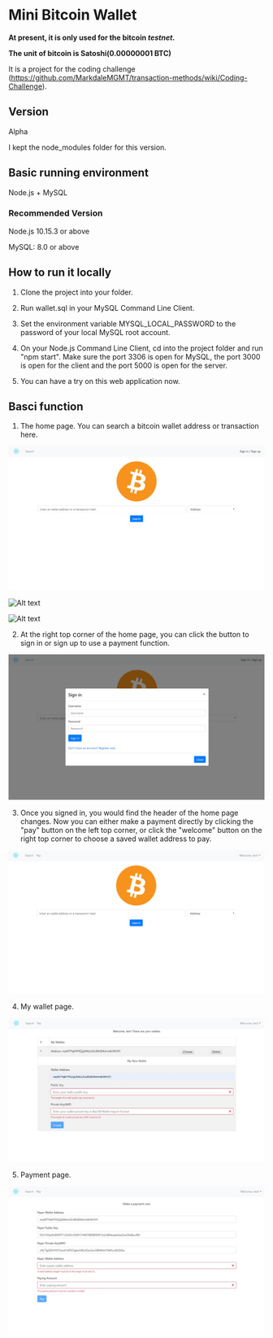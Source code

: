 # Mini Bitcoin Wallet

**At present, it is only used for the bitcoin _testnet_.**

**The unit of bitcoin is Satoshi(0.00000001 BTC)**

It is a project for the coding challenge (https://github.com/MarkdaleMGMT/transaction-methods/wiki/Coding-Challenge).

## Version

Alpha

I kept the node_modules folder for this version.

## Basic running environment

Node.js + MySQL

### Recommended Version

Node.js 10.15.3 or above

MySQL: 8.0 or above

## How to run it locally

1. Clone the project into your folder.

2. Run wallet.sql in your MySQL Command Line Client.

3. Set the environment variable MYSQL_LOCAL_PASSWORD to the password of your local MySQL root account.

4. On your Node.js Command Line Client, cd into the project folder and run "npm start". Make sure the port 3306 is open for MySQL, the port 3000 is open for the client and the port 5000 is open for the server.

5. You can have a try on this web application now.

## Basci function

1. The home page. You can search a bitcoin wallet address or transaction here.

![Alt text](/screenshots/home.jpg?raw=true "Home page")

![Alt text](/screenshots/addressDetail.jpg?raw=true "Wallet Address Detail")

![Alt text](/screenshots/transaction.jpg?raw=true "Transaction Detail")

2. At the right top corner of the home page, you can click the button to sign in or sign up to use a payment function.

![Alt text](/screenshots/signin.jpg?raw=true "Sign in or Sign up")

3. Once you signed in, you would find the header of the home page changes. Now you can either make a payment directly by clicking the "pay" button on the left top corner, or click the "welcome" button on the right top corner to choose a saved wallet address to pay.

![Alt text](/screenshots/signedin.jpg?raw=true "Signed in")

4. My wallet page.

![Alt text](/screenshots/mywallet.jpg?raw=true "My Wallet")

5. Payment page.

![Alt text](/screenshots/payment.jpg?raw=true "Payment")
